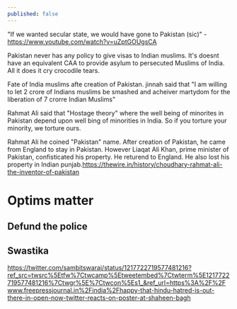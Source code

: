 ```yaml
---
published: false
---
```



"If we wanted secular state, we would have gone to Pakistan (sic)" - https://www.youtube.com/watch?v=uZptGOUgsCA

Pakistan never has any policy to give visas to Indian muslims. It's doesnt have an equivalent CAA to provide asylum to persecuted Muslims of India. All it does it cry crocodile tears.


Fate of India muslims afte creation of Pakistan. jinnah said that "I am willing to let 2 crore of Indians muslims be smashed and acheiver martydom for the liberation of 7 crorre Indian Muslims"

Rahmat Ali said that "Hostage theory" where the well being of minorites in Pakistan depend upon well bing of minorities in India. So if you torture your minority, we torture ours. 


Rahmat Ali he coined "Pakistan" name. After creation of Pakistan, he came from England to stay in Pakistan. However Liaqat Ali Khan, prime minister of Pakistan, confisticated his property. He returend to England. He also lost his property in Indian punjab.https://thewire.in/history/choudhary-rahmat-ali-the-inventor-of-pakistan



# Optims matter


## Defund the police

## Swastika

https://twitter.com/sambitswaraj/status/1217722719577481216?ref_src=twsrc%5Etfw%7Ctwcamp%5Etweetembed%7Ctwterm%5E1217722719577481216%7Ctwgr%5E%7Ctwcon%5Es1_&ref_url=https%3A%2F%2Fwww.freepressjournal.in%2Findia%2Fhappy-that-hindu-hatred-is-out-there-in-open-now-twitter-reacts-on-poster-at-shaheen-bagh


